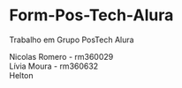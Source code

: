 # Form-Pos-Tech-Alura
Trabalho em Grupo PosTech Alura

Nicolas Romero - rm360029 <br>
Lívia Moura - rm360632 <br>
Helton
